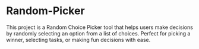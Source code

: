 # Random-Picker
This project is a Random Choice Picker tool that helps users make decisions by randomly selecting an option from a list of choices. Perfect for picking a winner, selecting tasks, or making fun decisions with ease.
